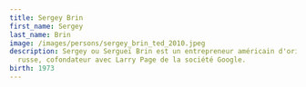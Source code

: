 ```yaml
---
title: Sergey Brin
first_name: Sergey
last_name: Brin
image: /images/persons/sergey_brin_ted_2010.jpeg
description: Sergey ou Sergueï Brin est un entrepreneur américain d'origine
  russe, cofondateur avec Larry Page de la société Google.
birth: 1973
---
```

